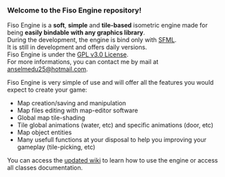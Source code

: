 ### Welcome to the Fiso Engine repository!

Fiso Engine is a **soft**, **simple** and **tile-based** isometric engine made for being **easily bindable with any graphics library**.<br/>
During the development, the engine is bind only with <a href="http://www.sfml-dev.org/index-fr.php">SFML</a>. <br/>
It is still in development and offers daily versions.<br/>
Fiso Engine is under the <a href="http://www.gnu.org/licenses/gpl-3.0.en.html">GPL v3.0 License</a>.<br/>
For more informations, you can contact me by mail at anselmedu25@hotmail.com.

Fiso Engine is very simple of use and will offer all the features you would expect to create your game:
* Map creation/saving and manipulation
* Map files editing with map-editor software
* Global map tile-shading
* Tile global animations (water, etc) and specific animations (door, etc)
* Map object entities
* Many usefull functions at your disposal to help you improving your gameplay (tile-picking, etc)

You can access the <a href="https://github.com/AnselmeClergeot/IsometricEngine/wiki/Home">updated wiki</a> to learn how to use the engine or access all classes documentation.
